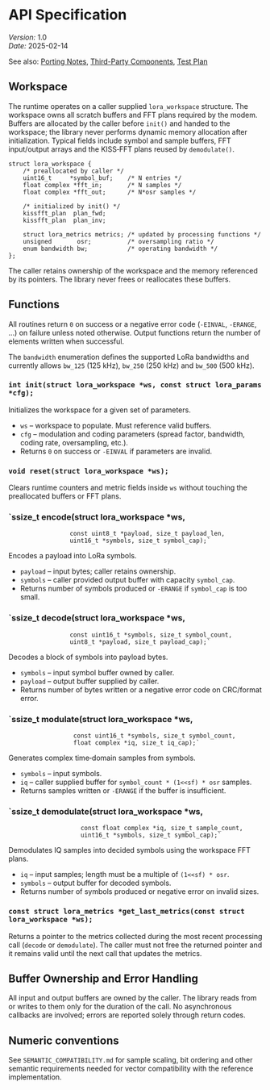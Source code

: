 # API Specification
*Version:* 1.0  
*Date:* 2025-02-14

See also: [Porting Notes](PORTING_NOTES.md), [Third-Party Components](THIRD_PARTY.md), [Test Plan](TEST_PLAN.md)

## Workspace

The runtime operates on a caller supplied `lora_workspace` structure.  The
workspace owns all scratch buffers and FFT plans required by the modem.  Buffers
are allocated by the caller before `init()` and handed to the workspace; the
library never performs dynamic memory allocation after initialization.  Typical
fields include symbol and sample buffers, FFT input/output arrays and the
KISS‑FFT plans reused by `demodulate()`.

```
struct lora_workspace {
    /* preallocated by caller */
    uint16_t     *symbol_buf;    /* N entries */
    float complex *fft_in;       /* N samples */
    float complex *fft_out;      /* N*osr samples */

    /* initialized by init() */
    kissfft_plan  plan_fwd;
    kissfft_plan  plan_inv;

    struct lora_metrics metrics; /* updated by processing functions */
    unsigned       osr;          /* oversampling ratio */
    enum bandwidth bw;           /* operating bandwidth */
};
```

The caller retains ownership of the workspace and the memory referenced by its
pointers.  The library never frees or reallocates these buffers.

## Functions

All routines return `0` on success or a negative error code (`-EINVAL`,
`-ERANGE`, …) on failure unless noted otherwise.  Output functions return the
number of elements written when successful.

The `bandwidth` enumeration defines the supported LoRa bandwidths and
currently allows `bw_125` (125 kHz), `bw_250` (250 kHz) and `bw_500`
(500 kHz).

### `int init(struct lora_workspace *ws, const struct lora_params *cfg);`
Initializes the workspace for a given set of parameters.

* `ws` – workspace to populate. Must reference valid buffers.
* `cfg` – modulation and coding parameters (spread factor, bandwidth, coding rate, oversampling, etc.).
* Returns `0` on success or `-EINVAL` if parameters are invalid.

### `void reset(struct lora_workspace *ws);`
Clears runtime counters and metric fields inside `ws` without touching the
preallocated buffers or FFT plans.

### `ssize_t encode(struct lora_workspace *ws,
                     const uint8_t *payload, size_t payload_len,
                     uint16_t *symbols, size_t symbol_cap);`
Encodes a payload into LoRa symbols.

* `payload` – input bytes; caller retains ownership.
* `symbols` – caller provided output buffer with capacity `symbol_cap`.
* Returns number of symbols produced or `-ERANGE` if `symbol_cap` is too small.

### `ssize_t decode(struct lora_workspace *ws,
                     const uint16_t *symbols, size_t symbol_count,
                     uint8_t *payload, size_t payload_cap);`
Decodes a block of symbols into payload bytes.

* `symbols` – input symbol buffer owned by caller.
* `payload` – output buffer supplied by caller.
* Returns number of bytes written or a negative error code on CRC/format error.

### `ssize_t modulate(struct lora_workspace *ws,
                      const uint16_t *symbols, size_t symbol_count,
                      float complex *iq, size_t iq_cap);`
Generates complex time‑domain samples from symbols.

* `symbols` – input symbols.
* `iq` – caller supplied buffer for `symbol_count * (1<<sf) * osr` samples.
* Returns samples written or `-ERANGE` if the buffer is insufficient.

### `ssize_t demodulate(struct lora_workspace *ws,
                        const float complex *iq, size_t sample_count,
                        uint16_t *symbols, size_t symbol_cap);`
Demodulates IQ samples into decided symbols using the workspace FFT plans.

* `iq` – input samples; length must be a multiple of `(1<<sf) * osr`.
* `symbols` – output buffer for decoded symbols.
* Returns number of symbols produced or negative error on invalid sizes.

### `const struct lora_metrics *get_last_metrics(const struct lora_workspace *ws);`
Returns a pointer to the metrics collected during the most recent processing
call (`decode` or `demodulate`).  The caller must not free the returned pointer
and it remains valid until the next call that updates the metrics.

## Buffer Ownership and Error Handling

All input and output buffers are owned by the caller.  The library reads from or
writes to them only for the duration of the call.  No asynchronous callbacks are
involved; errors are reported solely through return codes.

## Numeric conventions

See `SEMANTIC_COMPATIBILITY.md` for sample scaling, bit ordering and other
semantic requirements needed for vector compatibility with the reference
implementation.

